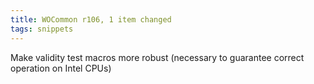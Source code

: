 ```yaml
---
title: WOCommon r106, 1 item changed
tags: snippets
---
```


Make validity test macros more robust (necessary to guarantee correct operation on Intel CPUs)

